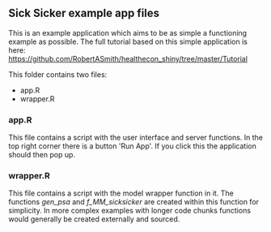 ## Sick Sicker example app files 

This is an example application which aims to be as simple a functioning example as possible. The full tutorial based on this simple application is here: 
https://github.com/RobertASmith/healthecon_shiny/tree/master/Tutorial

This folder contains two files:
- app.R
- wrapper.R

### app.R
This file contains a script with the user interface and server functions. In the top right corner there is a button 'Run App'. If you click this the application should then pop up.

### wrapper.R
This file contains a script with the model wrapper function in it. The functions *gen_psa* and *f_MM_sicksicker* are created within this function for simplicity. In more complex examples with longer code chunks functions would generally be created externally and sourced. 




